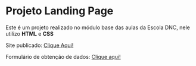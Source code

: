 <h1>Projeto Landing Page</h1>
<p>Este é um projeto realizado no módulo base das aulas da Escola DNC, nele utilizo <b>HTML</b> e <b>CSS</b></p>
<p>Site publicado: <a href="https://portfolioprojeto1.netlify.app/">Clique Aqui!</a></p>
<p>Formulário de obtenção de dados: <a href="https://docs.google.com/spreadsheets/d/17rfneeVLdU_vx0Cp5oSmXVRToWnV7e500VOSBX2oHVI/edit?usp=sharing">Clique aqui!</a></p>
